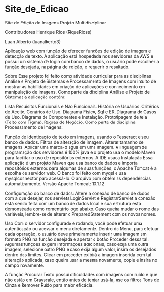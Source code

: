 # Site_de_Edicao

Site de Edição de Imagens
Projeto Multidisciplinar

Contribuidores
Henrique Rios (RiqueRioss)

Luan Alberto (luanalberto3)

Aplicação web com função de oferecer funções de edição de imagem e detecção de texto. A aplicação está hospedada nos servidores da AWS e possui um sistema de login com banco de dados, o usuário pode escolher a função desejada, na página de edição, e requerir o resultado.

Sobre
Esse projeto foi feito como atividade curricular para as disciplinas Análise e Projeto de Sistemas e Processamento de Imagens com intuito de mostrar as habilidades em criação de aplicações e conhecimento em manipulação de imagens. Como parte da disciplina Análise e Projeto de Sistemas a aplicação contém:

Lista Requisitos Funcionais e Não Funcionais.
História de Usuários.
Critérios de Aceite.
Cenários de Uso.
Diagrama Físico, Sql e ER.
Diagrama de Casos de Uso.
Diagrama de Componentes e Instalação.
Prototipagem de tela (Feito com Figma).
Regras de Negócio.
Como parte da disciplina Processamento de Imagens:

Função de identicação de texto em imagens, usando o Tesseract e seu banco de dados.
Filtros de alteração de imagem.
Alterar tamanho de imagens.
Aplicar uma marca-d'água em uma imagem.
A linguagem de programação dos servidores é 100% java e o projeto usa o modelo Maven para facilitar o uso de repositórios externos. A IDE usada
Instalação
Essa aplicação é um projeto Maven que usa banco de dados e importa repositórios externos para algumas de suas funções, o Apache Tomcat é a escolha de servidor web. O banco foi feito com myqsl e usa mysqlconnector para acessá-lo. O arquivo pom obtêm as dependências automaticamente. Versão Apache Tomcat: 10.1.12

Configuração do banco de dados: Altere a conexão de banco de dados com a que desejar, nos servlets LoginServlet e RegistrarServlet a conexão está sendo feita com um banco de dados local e sua estrutura está demonstrada como comentário logo abaixo. Caso queira mudar o nome das variáveis, lembre-se de alterar o PreparedStatement com os novos nomes.

Uso
Com o servidor configurado e rodando, você pode efetuar uma autenticação ou acessar o menu diretamente. Dentro do Menu, para efetuar cada operação, o usuário deve primeiramente inserir uma imagem em formato PNG na função desejada e apertar o botão Proceder dessa tal. Algumas funções exigem informações adicionais, caso exija uma outra imagem, selecione outro PNG e caso exija algum valor, insira os desejados dentro dos limites. Clicar em proceder exibirá a imagem inserida com tal alteração aplicada, caso queira usar a mesma novamente, copie e insira no campo novamente.

A função Procurar Texto possui dificuldades com imagens com ruído e que não estão em Grayscale, então antes de tentar usá-la, use os filtros Tons de Cinza e Remover Ruído para maior eficácia.
